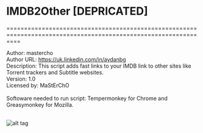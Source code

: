 # IMDB2Other [DEPRICATED]
================================================================================================================


Author: mastercho <br />
Author URL: https://uk.linkedin.com/in/aydanbg <br />
Description: This script adds fast links to your IMDB link to other sites like Torrent trackers and Subtitle websites. <br />
Version: 1.0 <br />
Licensed by: MaStErChO <br />
<br />
Softoware needed to run script: Tempermonkey for Chrome and Greasymonkey for Mozilla. <br />
<br />

![alt tag](http://i.imgur.com/GmiCr2c.png)

